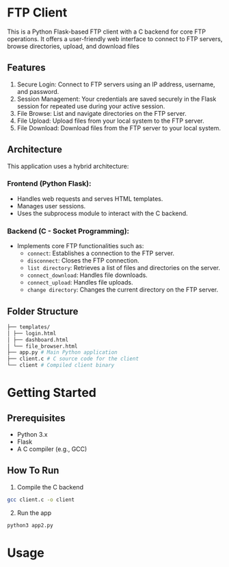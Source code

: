 # FTP Client
This is a Python Flask-based FTP client with a C backend for core FTP operations. It offers a user-friendly web interface to connect to FTP servers, browse directories, upload, and download files
## Features
1. Secure Login: Connect to FTP servers using an IP address, username, and password.
2. Session Management: Your credentials are saved securely in the Flask session for repeated use during your active session.
3. File Browse: List and navigate directories on the FTP server.
4. File Upload: Upload files from your local system to the FTP server.
5. File Download: Download files from the FTP server to your local system.
## Architecture
This application uses a hybrid architecture:
### Frontend (Python Flask):
* Handles web requests and serves HTML templates.
* Manages user sessions.
* Uses the subprocess module to interact with the C backend.

### Backend (C - Socket Programming):
* Implements core FTP functionalities such as:
    * `connect`: Establishes a connection to the FTP server.
    * `disconnect`: Closes the FTP connection.
    * `list directory`: Retrieves a list of files and directories on the server.
    * `connect_download`: Handles file downloads.
    * `connect_upload`: Handles file uploads.
    * `change directory`: Changes the current directory on the FTP server.
## Folder Structure

```bash
├── templates/
│ ├── login.html
│ ├── dashboard.html
│ └── file_browser.html
├── app.py # Main Python application
├── client.c # C source code for the client
└── client # Compiled client binary
```
# Getting Started
## Prerequisites
* Python 3.x
* Flask
* A C compiler (e.g., GCC)

## How To Run
1. Compile the C backend
```bash
gcc client.c -o client
```
2. Run the app
```bash
python3 app2.py
```
# Usage

